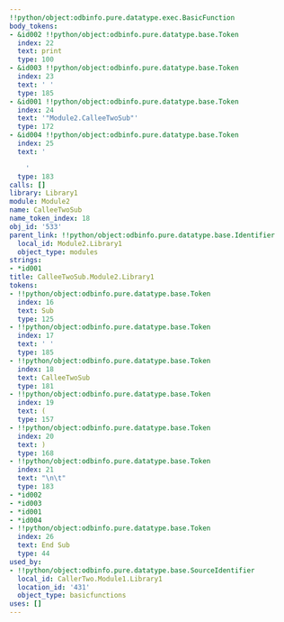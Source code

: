 ```yaml
---
!!python/object:odbinfo.pure.datatype.exec.BasicFunction
body_tokens:
- &id002 !!python/object:odbinfo.pure.datatype.base.Token
  index: 22
  text: print
  type: 100
- &id003 !!python/object:odbinfo.pure.datatype.base.Token
  index: 23
  text: ' '
  type: 185
- &id001 !!python/object:odbinfo.pure.datatype.base.Token
  index: 24
  text: '"Module2.CalleeTwoSub"'
  type: 172
- &id004 !!python/object:odbinfo.pure.datatype.base.Token
  index: 25
  text: '

    '
  type: 183
calls: []
library: Library1
module: Module2
name: CalleeTwoSub
name_token_index: 18
obj_id: '533'
parent_link: !!python/object:odbinfo.pure.datatype.base.Identifier
  local_id: Module2.Library1
  object_type: modules
strings:
- *id001
title: CalleeTwoSub.Module2.Library1
tokens:
- !!python/object:odbinfo.pure.datatype.base.Token
  index: 16
  text: Sub
  type: 125
- !!python/object:odbinfo.pure.datatype.base.Token
  index: 17
  text: ' '
  type: 185
- !!python/object:odbinfo.pure.datatype.base.Token
  index: 18
  text: CalleeTwoSub
  type: 181
- !!python/object:odbinfo.pure.datatype.base.Token
  index: 19
  text: (
  type: 157
- !!python/object:odbinfo.pure.datatype.base.Token
  index: 20
  text: )
  type: 168
- !!python/object:odbinfo.pure.datatype.base.Token
  index: 21
  text: "\n\t"
  type: 183
- *id002
- *id003
- *id001
- *id004
- !!python/object:odbinfo.pure.datatype.base.Token
  index: 26
  text: End Sub
  type: 44
used_by:
- !!python/object:odbinfo.pure.datatype.base.SourceIdentifier
  local_id: CallerTwo.Module1.Library1
  location_id: '431'
  object_type: basicfunctions
uses: []
---
```

